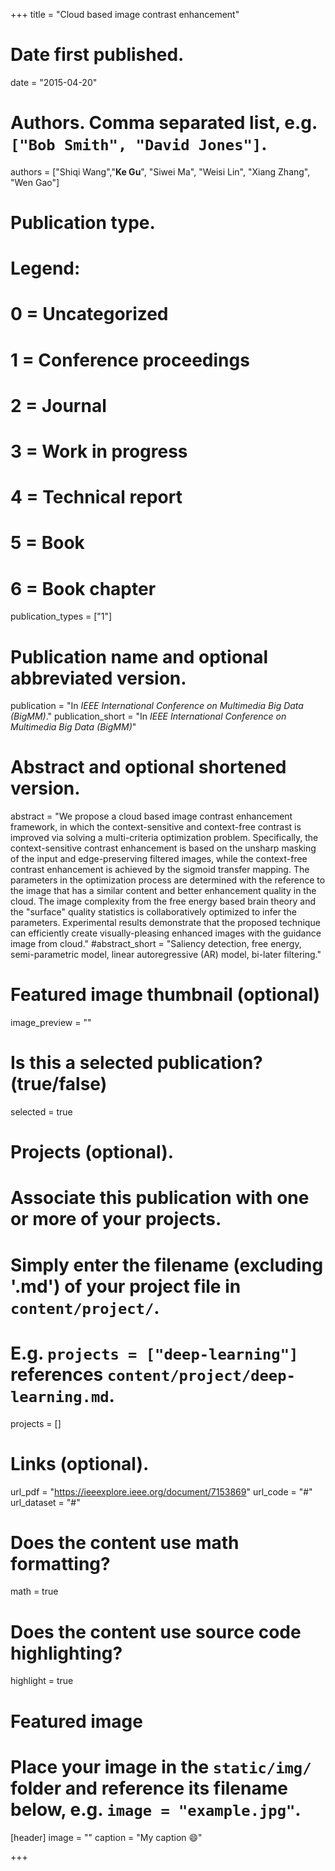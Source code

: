 +++
title = "Cloud based image contrast enhancement"

# Date first published.
date = "2015-04-20"

# Authors. Comma separated list, e.g. `["Bob Smith", "David Jones"]`.
authors = ["Shiqi Wang","**Ke Gu**", "Siwei Ma", "Weisi Lin", "Xiang Zhang", "Wen Gao"]
# Publication type.
# Legend:
# 0 = Uncategorized
# 1 = Conference proceedings
# 2 = Journal
# 3 = Work in progress
# 4 = Technical report
# 5 = Book
# 6 = Book chapter
publication_types = ["1"]

# Publication name and optional abbreviated version.
publication = "In *IEEE International Conference on Multimedia Big Data (BigMM)*."
publication_short = "In *IEEE International Conference on Multimedia Big Data (BigMM)*"

# Abstract and optional shortened version.
abstract = "We propose a cloud based image contrast enhancement framework, in which the context-sensitive and context-free contrast is improved via solving a multi-criteria optimization problem. Specifically, the context-sensitive contrast enhancement is based on the unsharp masking of the input and edge-preserving filtered images, while the context-free contrast enhancement is achieved by the sigmoid transfer mapping. The parameters in the optimization process are determined with the reference to the image that has a similar content and better enhancement quality in the cloud. The image complexity from the free energy based brain theory and the "surface" quality statistics is collaboratively optimized to infer the parameters. Experimental results demonstrate that the proposed technique can efficiently create visually-pleasing enhanced images with the guidance image from cloud."
#abstract_short = "Saliency detection, free energy, semi-parametric model, linear autoregressive (AR) model, bi-later filtering."

# Featured image thumbnail (optional)
image_preview = ""

# Is this a selected publication? (true/false)
selected = true

# Projects (optional).
#   Associate this publication with one or more of your projects.
#   Simply enter the filename (excluding '.md') of your project file in `content/project/`.
#   E.g. `projects = ["deep-learning"]` references `content/project/deep-learning.md`.
projects = []

# Links (optional).
url_pdf = "https://ieeexplore.ieee.org/document/7153869"
url_code = "#"
url_dataset = "#"




# Does the content use math formatting?
math = true

# Does the content use source code highlighting?
highlight = true

# Featured image
# Place your image in the `static/img/` folder and reference its filename below, e.g. `image = "example.jpg"`.
[header]
image = ""
caption = "My caption 😄"

+++
